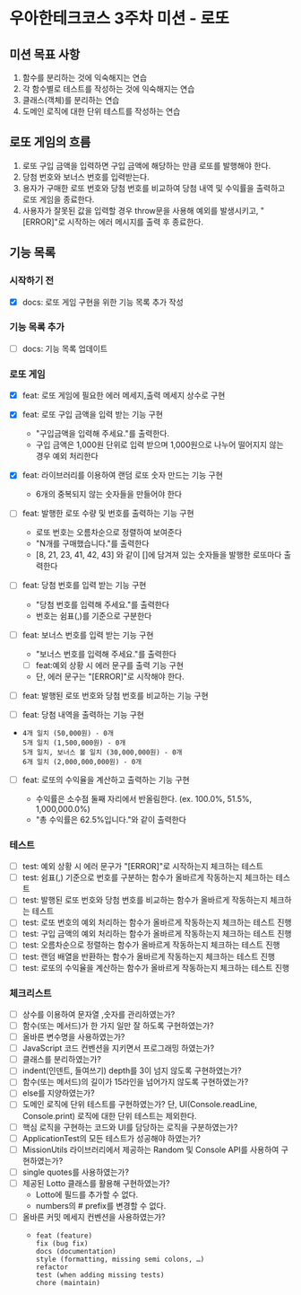 # 우아한테크코스 3주차 미션 - 로또

## 미션 목표 사항

1. 함수를 분리하는 것에 익숙해지는 연습
2. 각 함수별로 테스트를 작성하는 것에 익숙해지는 연습
3. 클래스(객체)를 분리하는 연습
4. 도메인 로직에 대한 단위 테스트를 작성하는 연습

## 로또 게임의 흐름

1. 로또 구입 금액을 입력하면 구입 금액에 해당하는 만큼 로또를 발행해야 한다.
2. 당첨 번호와 보너스 번호를 입력받는다.
3. 용자가 구매한 로또 번호와 당첨 번호를 비교하여 당첨 내역 및 수익률을 출력하고 로또 게임을 종료한다.
4. 사용자가 잘못된 값을 입력할 경우 throw문을 사용해 예외를 발생시키고, "[ERROR]"로 시작하는 에러 메시지를 출력 후 종료한다.

## 기능 목록

### 시작하기 전

- [x] docs: 로또 게임 구현을 위한 기능 목록 추가 작성

### 기능 목록 추가

- [ ] docs: 기능 목록 업데이트

### 로또 게임

- [x] feat: 로또 게임에 필요한 에러 메세지,출력 메세지 상수로 구현
- [x] feat: 로또 구입 금액을 입력 받는 기능 구현
  - "구입금액을 입력해 주세요."를 출력한다.
  - 구입 금액은 1,000원 단위로 입력 받으며 1,000원으로 나누어 떨어지지 않는 경우 예외 처리한다
- [x] feat: 라이브러리를 이용하여 랜덤 로또 숫자 만드는 기능 구현
  - 6개의 중복되지 않는 숫자들을 만들어야 한다
- [ ] feat: 발행한 로또 수량 및 번호를 출력하는 기능 구현
  - 로또 번호는 오름차순으로 정렬하여 보여준다
  - "N개를 구매했습니다."를 출력한다
  - [8, 21, 23, 41, 42, 43] 와 같이 []에 담겨져 있는 숫자들을 발행한 로또마다 출력한다
- [ ] feat: 당첨 번호를 입력 받는 기능 구현
  - "당첨 번호를 입력해 주세요."를 출력한다
  - 번호는 쉼표(,)를 기준으로 구분한다
- [ ] feat: 보너스 번호를 입력 받는 기능 구현

  - "보너스 번호를 입력해 주세요."를 출력한다
  - [ ] feat:예외 상황 시 에러 문구를 출력 기능 구현
  - 단, 에러 문구는 "[ERROR]"로 시작해야 한다.

- [ ] feat: 발행된 로또 번호와 당첨 번호를 비교하는 기능 구현
- [ ] feat: 당첨 내역을 출력하는 기능 구현

- ```3개 일치 (5,000원) - 1개
  4개 일치 (50,000원) - 0개
  5개 일치 (1,500,000원) - 0개
  5개 일치, 보너스 볼 일치 (30,000,000원) - 0개
  6개 일치 (2,000,000,000원) - 0개
  ```
- [ ] feat: 로또의 수익율을 계산하고 출력하는 기능 구현

  - 수익률은 소수점 둘째 자리에서 반올림한다. (ex. 100.0%, 51.5%, 1,000,000.0%)
  - "총 수익률은 62.5%입니다."와 같이 출력한다

### 테스트

- [ ] test: 예외 상황 시 에러 문구가 "[ERROR]"로 시작하는지 체크하는 테스트
- [ ] test: 쉼표(,) 기준으로 번호를 구분하는 함수가 올바르게 작동하는지 체크하는 테스트
- [ ] test: 발행된 로또 번호와 당첨 번호를 비교하는 함수가 올바르게 작동하는지 체크하는 테스트
- [ ] test: 로또 번호의 예외 처리하는 함수가 올바르게 작동하는지 체크하는 테스트 진행
- [ ] test: 구입 금액의 예외 처리하는 함수가 올바르게 작동하는지 체크하는 테스트 진행
- [ ] test: 오름차순으로 정렬하는 함수가 올바르게 작동하는지 체크하는 테스트 진행
- [ ] test: 랜덤 배열을 반환하는 함수가 올바르게 작동하는지 체크하는 테스트 진행
- [ ] test: 로또의 수익율을 계산하는 함수가 올바르게 작동하는지 체크하는 테스트 진행

### 체크리스트

- [ ] 상수를 이용하여 문자열 ,숫자를 관리하였는가?
- [ ] 함수(또는 메서드)가 한 가지 일만 잘 하도록 구현하였는가?
- [ ] 올바른 변수명을 사용하였는가?
- [ ] JavaScript 코드 컨벤션을 지키면서 프로그래밍 하였는가?
- [ ] 클래스를 분리하였는가?
- [ ] indent(인덴트, 들여쓰기) depth를 3이 넘지 않도록 구현하였는가?
- [ ] 함수(또는 메서드)의 길이가 15라인을 넘어가지 않도록 구현하였는가?
- [ ] else를 지양하였는가?
- [ ] 도메인 로직에 단위 테스트를 구현하였는가? 단, UI(Console.readLine, Console.print) 로직에 대한 단위 테스트는 제외한다.
- [ ] 핵심 로직을 구현하는 코드와 UI를 담당하는 로직을 구분하였는가?
- [ ] ApplicationTest의 모든 테스트가 성공해야 하였는가?
- [ ] MissionUtils 라이브러리에서 제공하는 Random 및 Console API를 사용하여 구현하였는가?
- [ ] single quotes를 사용하였는가?
- [ ] 제공된 Lotto 클래스를 활용해 구현하였는가?
  - Lotto에 필드를 추가할 수 없다.
  - numbers의 # prefix를 변경할 수 없다.
- [ ] 올바른 커밋 메세지 컨벤션을 사용하였는가?
  - ```
    feat (feature)
    fix (bug fix)
    docs (documentation)
    style (formatting, missing semi colons, …)
    refactor
    test (when adding missing tests)
    chore (maintain)
    ```
